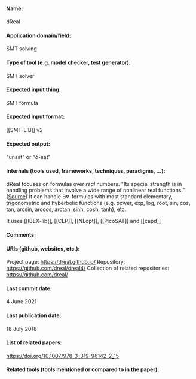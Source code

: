 #### Name:
dReal

#### Application domain/field:
SMT solving

#### Type of tool (e.g. model checker, test generator):
SMT solver

#### Expected input thing:
SMT formula

#### Expected input format:
[[SMT-LIB]] v2

#### Expected output:
"unsat" or "$\delta$-sat"

#### Internals (tools used, frameworks, techniques, paradigms, ...):
dReal focuses on formulas over *real* numbers. "Its special strength is in handling problems that involve a wide range of nonlinear real functions." ([Source](https://dreal.github.io/))
It can handle $\exists\forall$-formulas with most standard elementary, trigonometric and hyberbolic functions (e.g. power, exp, log, root, sin, cos, tan, arcsin, arccos, arctan, sinh, cosh, tanh), etc. 

It uses [[IBEX-lib]], [[CLP]], [[NLopt]], [[PicoSAT]] and [[capd]]

#### Comments:

#### URIs (github, websites, etc.):
Project page: https://dreal.github.io/
Repository: https://github.com/dreal/dreal4/
Collection of related repositories: https://github.com/dreal/

#### Last commit date:
4 June 2021

#### Last publication date:
18 July 2018

#### List of related papers:
https://doi.org/10.1007/978-3-319-96142-2_15

#### Related tools (tools mentioned or compared to in the paper):